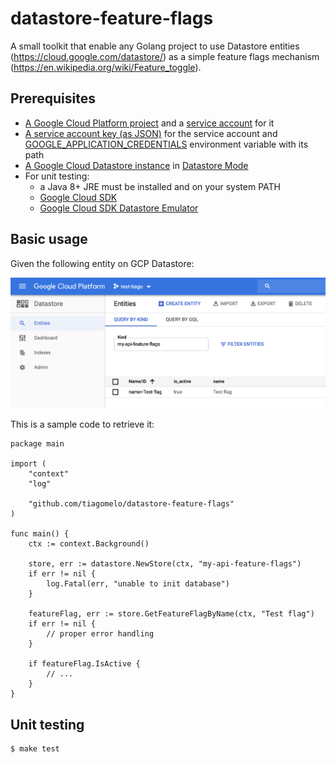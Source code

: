 # datastore-feature-flags

A small toolkit that enable any Golang project to use Datastore entities (https://cloud.google.com/datastore/) as a simple feature flags mechanism (https://en.wikipedia.org/wiki/Feature_toggle).

## Prerequisites
- [A Google Cloud Platform project](https://cloud.google.com/resource-manager/docs/creating-managing-projects) and a [service account](https://cloud.google.com/iam/docs/creating-managing-service-accounts) for it
- [A service account key (as JSON)](https://cloud.google.com/iam/docs/creating-managing-service-account-keys) for the service account and [GOOGLE_APPLICATION_CREDENTIALS](https://cloud.google.com/docs/authentication/getting-started?hl=en#setting_the_environment_variable) environment variable with its path
- [A Google Cloud Datastore instance](https://cloud.google.com/datastore/docs/quickstart) in [Datastore Mode](https://cloud.google.com/datastore/docs/quickstart?hl=en#firestore-or-datastore)
- For unit testing:
    - a Java 8+ JRE must be installed and on your system PATH
    - [Google Cloud SDK](https://cloud.google.com/sdk/docs/downloads-apt-get)
    - [Google Cloud SDK Datastore Emulator](https://cloud.google.com/sdk/docs/components#additional_components)

## Basic usage

Given the following entity on GCP Datastore:

![](images/datastore.png)

This is a sample code to retrieve it:

```
package main

import (
	"context"
	"log"

	"github.com/tiagomelo/datastore-feature-flags"
)

func main() {
	ctx := context.Background()

	store, err := datastore.NewStore(ctx, "my-api-feature-flags")
	if err != nil {
		log.Fatal(err, "unable to init database")
	}

	featureFlag, err := store.GetFeatureFlagByName(ctx, "Test flag")
	if err != nil {
		// proper error handling
	}

	if featureFlag.IsActive {
		// ...
	}
}
```

## Unit testing

```
$ make test
```
